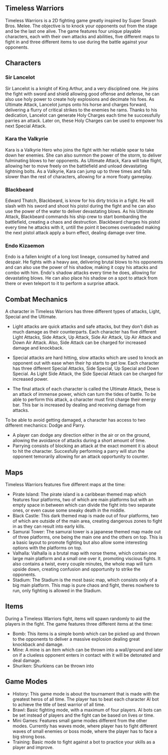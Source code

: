 ## Timeless Warriors

Timeless Warriors is a 2D fighting game greatly inspired by Super Smash Bros. Melee. The objective is to knock your opponents out from the stage and be the last one alive.
The game features four unique playable characters, each with their own attacks and abilities, five different maps to fight in and three different items to use during the battle against your opponents.

## Characters

### Sir Lancelot
Sir Lancelot is a knight of King Arthur, and a very disciplined one. He joins the fight with sword and shield allowing good offense and defense, he can also use holy power to create holy explosions and decimate his foes. As Ultimate Attack, Lancelot jumps onto his horse and charges forward, delivering a flurry of critical strikes to the enemies he rams.
Thanks to his dedication, Lancelot can generate Holy Charges each time he successfully parries an attack. Later on, these Holy Charges can be used to empower his next Special Attack.

### Kara the Valkyrie
Kara is a Valkyrie Hero who joins the fight with her reliable spear to take down her enemies. She can also summon the power of the storm, to deliver fulminating blows to her opponents. As Ultimate Attack, Kara will take flight, allowing her to move freely on the battlefield and unload devastating lightning bolts.
As a Valkyrie, Kara can jump up to three times and falls slower than the rest of characters, allowing for a more floaty gameplay.

### Blackbeard
Edward Thatch, Blackbeard, is know for his dirty tricks in a fight. He will slash with his sword and shoot his pistol during the fight and he can also use the power of the water to deliver devastating blows. As his Ultimate Attack, Blackbeard commands his ship crew to start bombarding the battlefield, creating a chaos and destruction.
Blackbeard charges his pistol every time he attacks with it, untill the point it becomes overloaded making the next pistol attack apply a burn effect, dealing damage over time.

### Endo Kizaemon
Endo is a fallen knight of a long lost lineage, consumed by hatred and despair. He fights with a heavy axe, delivering brutal blows to his opponents and can also use the power of his shadow, making it copy his attacks and combo with him.
Endo's shadow attacks every time he does, allowing for devastating blows. He can also place his shadow on a spot to attack from there or even teleport to it to perform a surprise attack.

## Combat Mechanics

A character in Timeless Warriors has three different types of attacks, Light, Special and the Ultimate.
- Light attacks are quick attacks and safe attacks, but they don't dish as much damage as their counterparts. Each character has five different Light Attacks, Side Attack, Up Attack, Side Air Attack, Up Air Attack and Down Air Attack. Also, Side Attack can be charged for increased damage and knockback.

- Special attacks are hard hitting, slow attacks which are used to knock an opponent out with ease when their hp starts to get low. Each character has three different Special Attacks,
Side Special, Up Special and Down Special. As Light Side Attack, the Side Special Attack can be charged for increased power.

- The final attack of each character is called the Ultimate Attack, these is an attack of immense power, which can turn the tides of battle. To be able to perform this attack, a character must first charge their energy bar. This bar is increased by dealing and receiving damage from attacks.

To be able to avoid getting damaged, a character has access to two different mechanics: Dodge and Parry. 
- A player can dodge any direction either in the air or on the ground, allowing the avoidance of attacks during a short amount of time.
- Parrying consists of blocking an attack at the exact moment it is about to hit the character. Succesfully performing a parry will stun the opponent temorarily allowing for an attack opportunity to counter.

## Maps

Timeless Warriors features five different maps at the time:

- Pirate Island: The pirate island is a caribbean themed map which features four platforms, two of which are main platforms but with an empty space in between which can divide the fight into two separate ones, or even cause some sneaky death in the middle.
- Black Castle: This dark themed map is made out of four platforms, two of which are outside of the main area, creating dangerous zones to fight in as they can result into early kills.
- Samurai Tower: The samurai tower is a japanese themed map made out of three platforms, one being the main one and the others on top. This is a basic layout to promote fighting but also allow some interesting options with the platforms on top.
- Valhalla: Valhalla is a brutal map with norse theme, which contain one large main platform and a small one over it, promoting viscious fights. It also contains a twist, every couple minutes, the whole map will turn upside down, creating confusion and opportunity to strike the opponents.
- Stadium: The Stadium is the most basic map, which consists only of a big main platform. This map is pure chaos and fight, theres nowhere to run, only fighting is allowed in the Stadium.

## Items

During a Timeless Warriors fight, items will spawn randomly to aid the players in the fight. The game features three different items at the time:
- Bomb: This items is a simple bomb which can be picked up and thrown to the opponents to deliver a massive explosion dealing great knockback and damage.
- Mine: A mine is an item which can be thrown into a wall/ground and later on if a clueless opponent enters in contact with it will be detonated and deal damage.
- Shuriken: Shurkiens can be thrown into 

## Game Modes

- History: This game mode is about the tournament that is made with the greatest heros of all time. The player has to beat each character AI bot to achieve the title of best warrior of all time.
- Brawl: Basic fighting mode, with a maximum of four players. AI bots can be set instead of players and the fight can be based on lives or time.
- Mini Games: Features small game modes different from the other modes. Currently has waves mode, where player has to fight different waves of small enemies or boss mode, where the player has to face a big strong boss.
- Training: Basic mode to fight against a bot to practice your skills as a player and improve.

